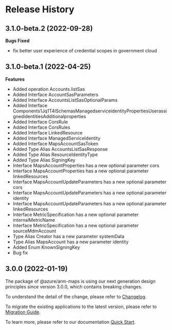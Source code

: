 # Release History

## 3.1.0-beta.2 (2022-09-28)

**Bugs Fixed**

  -  fix better user experience of credential scopes in government cloud

## 3.1.0-beta.1 (2022-04-25)
    
**Features**

  - Added operation Accounts.listSas
  - Added Interface AccountSasParameters
  - Added Interface AccountsListSasOptionalParams
  - Added Interface Components1Jq1T4ISchemasManagedserviceidentityPropertiesUserassignedidentitiesAdditionalproperties
  - Added Interface CorsRule
  - Added Interface CorsRules
  - Added Interface LinkedResource
  - Added Interface ManagedServiceIdentity
  - Added Interface MapsAccountSasToken
  - Added Type Alias AccountsListSasResponse
  - Added Type Alias ResourceIdentityType
  - Added Type Alias SigningKey
  - Interface MapsAccountProperties has a new optional parameter cors
  - Interface MapsAccountProperties has a new optional parameter linkedResources
  - Interface MapsAccountUpdateParameters has a new optional parameter cors
  - Interface MapsAccountUpdateParameters has a new optional parameter identity
  - Interface MapsAccountUpdateParameters has a new optional parameter linkedResources
  - Interface MetricSpecification has a new optional parameter internalMetricName
  - Interface MetricSpecification has a new optional parameter sourceMdmAccount
  - Type Alias Creator has a new parameter systemData
  - Type Alias MapsAccount has a new parameter identity
  - Added Enum KnownSigningKey
  - Bug fix
    
## 3.0.0 (2022-01-19)

The package of @azure/arm-maps is using our next generation design principles since version 3.0.0, which contains breaking changes.

To understand the detail of the change, please refer to [Changelog](https://aka.ms/js-track2-changelog).

To migrate the existing applications to the latest version, please refer to [Migration Guide](https://aka.ms/js-track2-migration-guide).

To learn more, please refer to our documentation [Quick Start](https://aka.ms/js-track2-quickstart).
